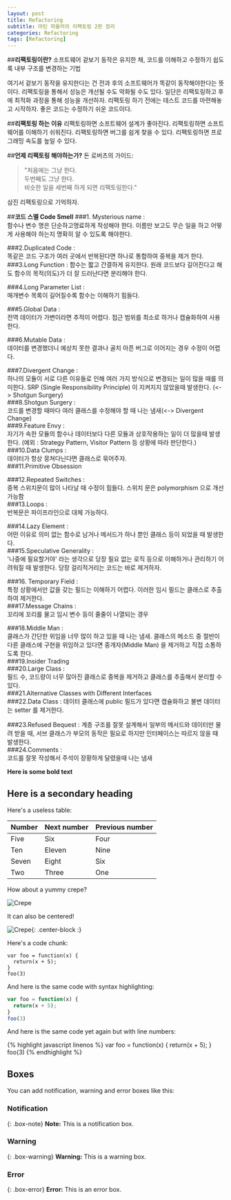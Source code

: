 ```yaml
---
layout: post
title: Refactoring 
subtitle: 마틴 파울러의 리팩토링 2판 정리
categories: Refactoring
tags: [Refactoring]
---
```


##**리팩토링이란?**
소프트웨어 겉보기 동작은 유지한 채, 코드를 이해하고 수정하기 쉽도록 내부 구조를 변경하는 기법

여기서 겉보기 동작을 유지한다는 건 전과 후의 소프트웨어가 똑같이 동작해야한다는 뜻이다.
리팩토링을 통해서 성능은 개선될 수도 악화될 수도 있다. 일단은 리팩토링하고 후에 최적화 과정을 통해 성능을 개선하자.
리팩토링 하기 전에는 테스트 코드를 마련해놓고 시작하자.
좋은 코드는 수정하기 쉬운 코드이다.

##**리팩토링 하는 이유**
리팩토링하면 소프트웨어 설계가 좋아진다.
리팩토링하면 소프트웨어를 이해하기 쉬워진다.
리팩토링하면 버그를 쉽게 찾을 수 있다.
리팩토링하면 프로그래밍 속도를 높일 수 있다.

##**언제 리팩토링 해야하는가?**
돈 로버츠의 가이드:
>"처음에는 그냥 한다.  
두번째도 그냥 한다.  
비슷한 일을 세번째 하게 되면 리팩토링한다."

삼진 리팩토링으로 기억하자.

##**코드 스멜 Code Smell**
###1. Mysterious name :  
함수나 변수 명은 단순하고명료하게 작성해야 한다. 이름만 보고도 무슨 일을 하고 어떻게 사용해야 하는지 명확히 알 수 있도록 해야한다.

###2.Duplicated Code :  
똑같은 코드 구조가 여러 곳에서 반복된다면 하나로 통합하여 중복을 제거 한다.  
###3.Long Function :
함수는 짧고 간결하게 유지한다. 원래 코드보다 길어진다고 해도 함수의 목적(의도)가 더 잘 드러난다면 분리해야 한다.  

###4.Long Parameter List :  
매개변수 목록이 길어질수록 함수는 이해하기 힘들다.  

###5.Global Data :  
전역 데이터가 가변이라면 추적이 어렵다. 접근 범위를 최소로 하거나 캡슐화하여 사용한다.  

###6.Mutable Data :  
데이터를 변경했더니 예상치 못한 결과나 골치 아픈 버그로 이어지는 경우 수정이 어렵다.  

###7.Divergent Change :  
하나의 모듈이 서로 다른 이유들로 인해 여러 가지 방식으로 변경되는 일이 많을 때를 의미한다. SRP (Single Responsibility Principle) 이 지켜지지 않았을때 발생한다. (<-> Shotgun Surgery)  
###8.Shotgun Surgery :  
코드를 변경할 때마다 여러 클래스를 수정해야 할 때 나는 냄새(<-> Divergent Change)  
###9.Feature Envy :  
자기가 속한 모듈의 함수나 데이터보다 다른 모듈과 상호작용하는 일이 더 많을때 발생한다. (예외 : Strategy Pattern, Visitor Pattern 등 상황에 따라 판단한다.)  
###10.Data Clumps :  
데이터가 항상 뭉쳐다닌다면 클래스로 묶어주자.  
###11.Primitive Obsession  

###12.Repeated Switches :  
중복 스위치문이 많이 나타날 때 수정이 힘들다. 스위치 문은 polymorphism 으로 개선 가능함  
###13.Loops :  
반복문은 파이프라인으로 대체 가능하다.  

###14.Lazy Element :  
어떤 이유로 의미 없는 함수로 남거나 메서드가 하나 뿐인 클래스 등이 되었을 때 발생한다.  
###15.Speculative Generality :  
'나중에 필요할거야' 라는 생각으로 당장 필요 없는 로직 등으로 이해하거나 관리하기 어려워질 때 발생한다. 당장 걸리적거리는 코드는 바로 제거하자.  

###16. Temporary Field :  
특정 상황에서만 값을 갖는 필드는 이해하기 어렵다. 이러한 임시 필드는 클래스로 추출하여 제거한다.  
###17.Message Chains :  
꼬리에 꼬리를 물고 임시 변수 등이 줄줄이 나열되는 경우  

###18.Middle Man :  
클래스가 간단한 위임을 너무 많이 하고 있을 때 나는 냄새. 클래스의 메소드 중 절반이 다른 클래스에 구현을 위임하고 있다면 중개자(Middle Man) 을 제거하고 직접 소통하도록 한다.  
###19.Insider Trading  
###20.Large Class :  
필드 수, 코드량이 너무 많아진 클래스로 중복을 제거하고 클래스를 추출해서 분리할 수 있다.  
###21.Alternative Classes with Different Interfaces  
###22.Data Class :  데이터 클래스에 public 필드가 있다면 캡슐화하고 불변 데이터는 setter 를 제거한다.  

###23.Refused Bequest :  계층 구조를 잘못 설계해서 일부의 메서드와 데이터만 물려 받을 때, 서브 클래스가 부모의 동작은 필요로 하지만 인터페이스는 따르지 않을 때 발생한다.  
###24.Comments :  
코드를 잘못 작성해서 주석이 장황하게 달렸을때 나는 냄새  

**Here is some bold text**

## Here is a secondary heading

Here's a useless table:

| Number | Next number | Previous number |
| :------ |:--- | :--- |
| Five | Six | Four |
| Ten | Eleven | Nine |
| Seven | Eight | Six |
| Two | Three | One |


How about a yummy crepe?

![Crepe](https://s3-media3.fl.yelpcdn.com/bphoto/cQ1Yoa75m2yUFFbY2xwuqw/348s.jpg)

It can also be centered!

![Crepe](https://s3-media3.fl.yelpcdn.com/bphoto/cQ1Yoa75m2yUFFbY2xwuqw/348s.jpg){: .center-block :}

Here's a code chunk:

~~~
var foo = function(x) {
  return(x + 5);
}
foo(3)
~~~

And here is the same code with syntax highlighting:

```javascript
var foo = function(x) {
  return(x + 5);
}
foo(3)
```

And here is the same code yet again but with line numbers:

{% highlight javascript linenos %}
var foo = function(x) {
  return(x + 5);
}
foo(3)
{% endhighlight %}

## Boxes
You can add notification, warning and error boxes like this:

### Notification

{: .box-note}
**Note:** This is a notification box.

### Warning

{: .box-warning}
**Warning:** This is a warning box.

### Error

{: .box-error}
**Error:** This is an error box.
